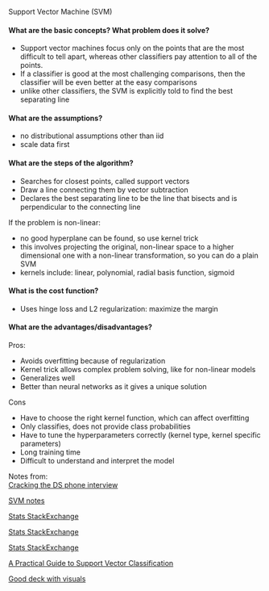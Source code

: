 Support Vector Machine (SVM)


#### What are the basic concepts? What problem does it solve?
- Support vector machines focus only on the points that are the most difficult to tell apart, whereas other classifiers pay attention to all of the points.
- If a classifier is good at the most challenging comparisons, then the classifier will be even better at the easy comparisons
- unlike other classifiers, the SVM is explicitly told to find the best separating line

#### What are the assumptions?
- no distributional assumptions other than iid
- scale data first

#### What are the steps of the algorithm?
- Searches for closest points, called support vectors
- Draw a line connecting them by vector subtraction
- Declares the best separating line to be the line that bisects and is perpendicular to the connecting line

If the problem is non-linear:
- no good hyperplane can be found, so use kernel trick
- this involves projecting the original, non-linear space to a higher dimensional one with a non-linear transformation, so you can do a plain SVM
- kernels include: linear, polynomial, radial basis function, sigmoid

#### What is the cost function?
- Uses hinge loss and L2 regularization: maximize the margin

#### What are the advantages/disadvantages?
Pros:
- Avoids overfitting because of regularization
- Kernel trick allows complex problem solving, like for non-linear models
- Generalizes well
- Better than neural networks as it gives a unique solution

Cons
- Have to choose the right kernel function, which can affect overfitting
- Only classifies, does not provide class probabilities
- Have to tune the hyperparameters correctly (kernel type, kernel specific parameters)
- Long training time
- Difficult to understand and interpret the model



Notes from:  
[Cracking the DS phone interview](https://medium.com/@bruceyanghy/crack-the-machine-learning-phone-interview-guide-9e4dc316f65b)

[SVM notes](http://web.mit.edu/6.034/wwwbob/svm-notes-long-08.pdf)

[Stats StackExchange](https://stats.stackexchange.com/questions/23391/how-does-a-support-vector-machine-svm-work)

[Stats StackExchange](https://stats.stackexchange.com/questions/3947/help-me-understand-support-vector-machines)

[Stats StackExchange](https://stats.stackexchange.com/questions/24437/advantages-and-disadvantages-of-svm)

[A Practical Guide to Support Vector Classification](https://www.csie.ntu.edu.tw/~cjlin/papers/guide/guide.pdf)

[Good deck with visuals](https://www.cs.ubc.ca/~schmidtm/Courses/340-F17/L21.pdf)
